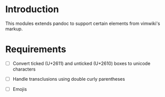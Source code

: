 # Introduction

This modules extends pandoc to support certain elements from vimwiki's markup.

# Requirements

* [ ] Convert ticked (U+2611) and unticked (U+2610) boxes to unicode characters
* [ ] Handle transclusions using double curly parentheses
* [ ] Emojis

